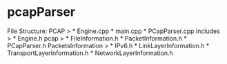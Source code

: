 # pcapParser

File Structure:
  PCAP >
        * Engine.cpp
        * main.cpp
        * PCapParser.cpp
        includes >
                  * Engine.h
                  pcap >
                        * FileInformation.h
                        * PacketInformation.h
                        * PCapParser.h
                        PacketsInformation >
                                            * IPv6.h
                                            * LinkLayerInformation.h
                                            * TransportLayerInformation.h
                                            * NetworkLayerInformation.h
